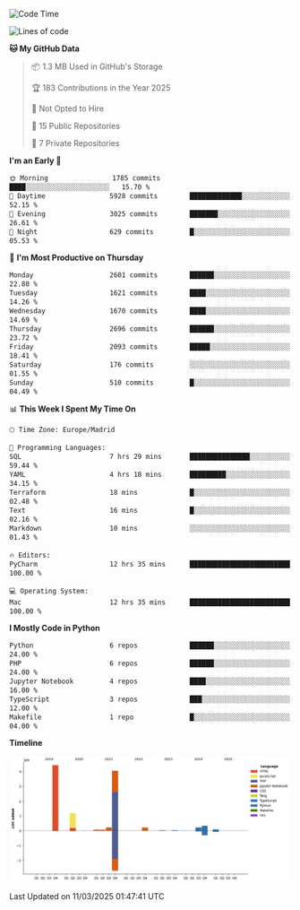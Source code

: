 <!--START_SECTION:waka-->
![Code Time](http://img.shields.io/badge/Code%20Time-695%20hrs%2057%20mins-blue)

![Lines of code](https://img.shields.io/badge/From%20Hello%20World%20I%27ve%20Written-11.0%20million%20lines%20of%20code-blue)

**🐱 My GitHub Data** 

> 📦 1.3 MB Used in GitHub's Storage 
 > 
> 🏆 183 Contributions in the Year 2025
 > 
> 🚫 Not Opted to Hire
 > 
> 📜 15 Public Repositories 
 > 
> 🔑 7 Private Repositories 
 > 
**I'm an Early 🐤** 

```text
🌞 Morning                1785 commits        ████░░░░░░░░░░░░░░░░░░░░░   15.70 % 
🌆 Daytime                5928 commits        █████████████░░░░░░░░░░░░   52.15 % 
🌃 Evening                3025 commits        ███████░░░░░░░░░░░░░░░░░░   26.61 % 
🌙 Night                  629 commits         █░░░░░░░░░░░░░░░░░░░░░░░░   05.53 % 
```
📅 **I'm Most Productive on Thursday** 

```text
Monday                   2601 commits        ██████░░░░░░░░░░░░░░░░░░░   22.88 % 
Tuesday                  1621 commits        ████░░░░░░░░░░░░░░░░░░░░░   14.26 % 
Wednesday                1670 commits        ████░░░░░░░░░░░░░░░░░░░░░   14.69 % 
Thursday                 2696 commits        ██████░░░░░░░░░░░░░░░░░░░   23.72 % 
Friday                   2093 commits        █████░░░░░░░░░░░░░░░░░░░░   18.41 % 
Saturday                 176 commits         ░░░░░░░░░░░░░░░░░░░░░░░░░   01.55 % 
Sunday                   510 commits         █░░░░░░░░░░░░░░░░░░░░░░░░   04.49 % 
```


📊 **This Week I Spent My Time On** 

```text
🕑︎ Time Zone: Europe/Madrid

💬 Programming Languages: 
SQL                      7 hrs 29 mins       ███████████████░░░░░░░░░░   59.44 % 
YAML                     4 hrs 18 mins       █████████░░░░░░░░░░░░░░░░   34.15 % 
Terraform                18 mins             █░░░░░░░░░░░░░░░░░░░░░░░░   02.48 % 
Text                     16 mins             █░░░░░░░░░░░░░░░░░░░░░░░░   02.16 % 
Markdown                 10 mins             ░░░░░░░░░░░░░░░░░░░░░░░░░   01.43 % 

🔥 Editors: 
PyCharm                  12 hrs 35 mins      █████████████████████████   100.00 % 

💻 Operating System: 
Mac                      12 hrs 35 mins      █████████████████████████   100.00 % 
```

**I Mostly Code in Python** 

```text
Python                   6 repos             ██████░░░░░░░░░░░░░░░░░░░   24.00 % 
PHP                      6 repos             ██████░░░░░░░░░░░░░░░░░░░   24.00 % 
Jupyter Notebook         4 repos             ████░░░░░░░░░░░░░░░░░░░░░   16.00 % 
TypeScript               3 repos             ███░░░░░░░░░░░░░░░░░░░░░░   12.00 % 
Makefile                 1 repo              █░░░░░░░░░░░░░░░░░░░░░░░░   04.00 % 
```



**Timeline**

![Lines of Code chart](https://raw.githubusercontent.com/danisoronellas/danisoronellas/main/assets/bar_graph.png)


 Last Updated on 11/03/2025 01:47:41 UTC
<!--END_SECTION:waka-->
